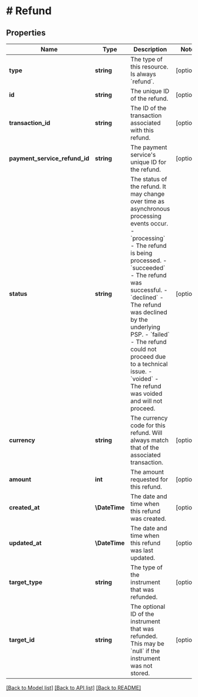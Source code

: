 # # Refund

## Properties

Name | Type | Description | Notes
------------ | ------------- | ------------- | -------------
**type** | **string** | The type of this resource. Is always &#x60;refund&#x60;. | [optional]
**id** | **string** | The unique ID of the refund. | [optional]
**transaction_id** | **string** | The ID of the transaction associated with this refund. | [optional]
**payment_service_refund_id** | **string** | The payment service&#39;s unique ID for the refund. | [optional]
**status** | **string** | The status of the refund. It may change over time as asynchronous processing events occur.  - &#x60;processing&#x60; - The refund is being processed. - &#x60;succeeded&#x60; - The refund was successful. - &#x60;declined&#x60; - The refund was declined by the underlying PSP. - &#x60;failed&#x60; - The refund could not proceed due to a technical issue. - &#x60;voided&#x60; - The refund was voided and will not proceed. | [optional]
**currency** | **string** | The currency code for this refund. Will always match that of the associated transaction. | [optional]
**amount** | **int** | The amount requested for this refund. | [optional]
**created_at** | **\DateTime** | The date and time when this refund was created. | [optional]
**updated_at** | **\DateTime** | The date and time when this refund was last updated. | [optional]
**target_type** | **string** | The type of the instrument that was refunded. | [optional]
**target_id** | **string** | The optional ID of the instrument that was refunded. This may be &#x60;null&#x60; if the instrument was not stored. | [optional]

[[Back to Model list]](../../README.md#models) [[Back to API list]](../../README.md#endpoints) [[Back to README]](../../README.md)
